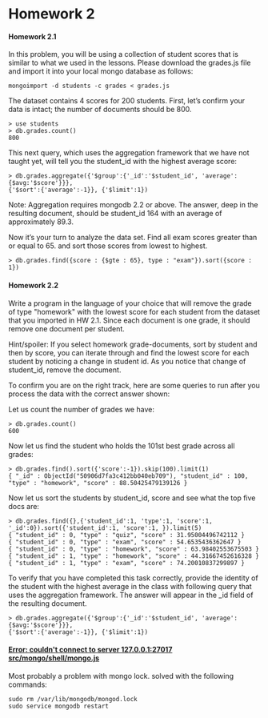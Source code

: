 Homework 2
=====

#### Homework 2.1

In this problem, you will be using a collection of student scores that is similar to what we used in the lessons. Please download the grades.js file and import it into your local mongo database as follows:
```
mongoimport -d students -c grades < grades.js
```

The dataset contains 4 scores for 200 students.
First, let’s confirm your data is intact; the number of documents should be 800.

```
> use students
> db.grades.count()
800
```

This next query, which uses the aggregation framework that we have not taught yet, will tell you the student_id with the highest average score:
```
> db.grades.aggregate({'$group':{'_id':'$student_id', 'average':{$avg:'$score'}}},
{'$sort':{'average':-1}}, {'$limit':1})
```

Note: Aggregation requires mongodb 2.2 or above.
The answer, deep in the resulting document, should be student_id 164 with an average of approximately 89.3.

Now it’s your turn to analyze the data set. Find all exam scores greater than or equal to 65. and sort those scores from lowest to highest.

```
> db.grades.find({score : {$gte : 65}, type : "exam"}).sort({score : 1})
```

#### Homework 2.2

Write a program in the language of your choice that will remove the grade of type "homework" with the lowest score for each student from the dataset that you imported in HW 2.1. Since each document is one grade, it should remove one document per student.

Hint/spoiler: If you select homework grade-documents, sort by student and then by score, you can iterate through and find the lowest score for each student by noticing a change in student id. As you notice that change of student_id, remove the document.

To confirm you are on the right track, here are some queries to run after you process the data with the correct answer shown:

Let us count the number of grades we have:
```
> db.grades.count() 
600
```

Now let us find the student who holds the 101st best grade across all grades:
```
> db.grades.find().sort({'score':-1}).skip(100).limit(1)
{ "_id" : ObjectId("50906d7fa3c412bb040eb709"), "student_id" : 100, "type" : "homework", "score" : 88.50425479139126 }
```

Now let us sort the students by student_id, score and see what the top five docs are:
```
> db.grades.find({},{'student_id':1, 'type':1, 'score':1, '_id':0}).sort({'student_id':1, 'score':1, }).limit(5)
{ "student_id" : 0, "type" : "quiz", "score" : 31.95004496742112 }
{ "student_id" : 0, "type" : "exam", "score" : 54.6535436362647 }
{ "student_id" : 0, "type" : "homework", "score" : 63.98402553675503 }
{ "student_id" : 1, "type" : "homework", "score" : 44.31667452616328 }
{ "student_id" : 1, "type" : "exam", "score" : 74.20010837299897 }
```

To verify that you have completed this task correctly, provide the identity of the student with the highest average in the class with following query that uses the aggregation framework. The answer will appear in the _id field of the resulting document.

```
> db.grades.aggregate({'$group':{'_id':'$student_id', 'average':{$avg:'$score'}}}, 
{'$sort':{'average':-1}}, {'$limit':1})
```

#### <a href="http://stackoverflow.com/questions/19527564/mongo-couldnt-connect-to-server-127-0-0-127017-at-src-mongo-shell-mongo-js14">Error: couldn't connect to server 127.0.0.1:27017 src/mongo/shell/mongo.js</a>

Most probably a problem with mongo lock. solved with the following commands:
```
sudo rm /var/lib/mongodb/mongod.lock
sudo service mongodb restart
```
